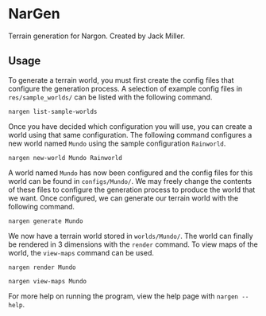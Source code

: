 # NarGen

Terrain generation for Nargon. Created by Jack Miller.

## Usage

To generate a terrain world, you must first create the config files that configure the generation process. A selection of example config files in `res/sample_worlds/` can be listed with the following command.

```
nargen list-sample-worlds
```

Once you have decided which configuration you will use, you can create a world using that same configuration. The following command configures a new world named `Mundo` using the sample configuration `Rainworld`.

```
nargen new-world Mundo Rainworld
```

A world named `Mundo` has now been configured and the config files for this world can be found in `configs/Mundo/`. We may freely change the contents of these files to configure the generation process to produce the world that we want. Once configured, we can generate our terrain world with the following command.

```
nargen generate Mundo
```

We now have a terrain world stored in `worlds/Mundo/`. The world can finally be rendered in 3 dimensions with the `render` command. To view maps of the world, the `view-maps` command can be used.

```
nargen render Mundo

nargen view-maps Mundo
```

For more help on running the program, view the help page with `nargen --help`.

